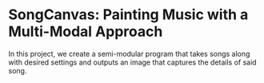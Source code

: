 # SongCanvas: Painting Music with a Multi-Modal Approach
In this project, we create a semi-modular program that takes songs along with desired settings and outputs an image that captures the details of said song.

